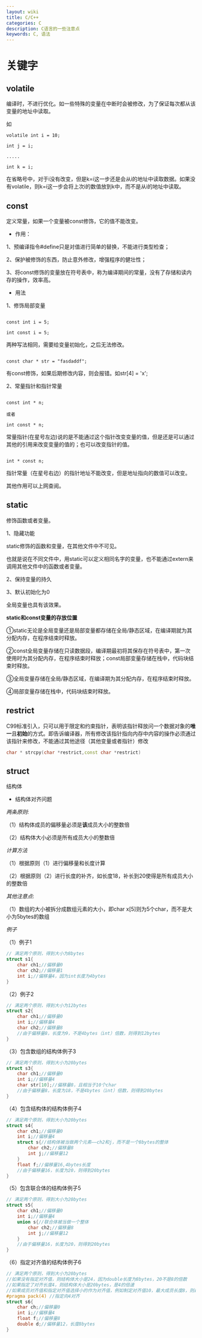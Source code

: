 ```yaml
---
layout: wiki
title: C/C++
categories: C 
description: C语言的一些注意点
keywords: C, 语法
---
```


# 关键字
## volatile
编译时，不进行优化。如一些特殊的变量在中断时会被修改，为了保证每次都从该变量的地址中读取。

如

```
volatile int i = 10;

int j = i;

.....

int k = i;
```

在省略号中，对于i没有改变，但是k=i这一步还是会从i的地址中读取数据。如果没有volatile，则k=i这一步会将上次i的数值放到k中，而不是从i的地址中读取。
## const
定义常量，如果一个变量被const修饰，它的值不能改变。

* 作用：

1、预编译指令#define只是对值进行简单的替换，不能进行类型检查；

2、保护被修饰的东西，防止意外修改，增强程序的健壮性；

3、将const修饰的变量放在符号表中，称为编译期间的常量，没有了存储和读内存的操作，效率高。

* 用法

1、修饰局部变量

```

const int i = 5;

int const i = 5;

```

两种写法相同，需要给变量初始化，之后无法修改。

```

const char * str = "fasdaddf";

```

有const修饰，如果后期修改内容，则会报错。如str[4] = 'x';

2、常量指针和指针常量



```

const int * n;

或者

int const * n;

```

常量指针(在星号左边)说的是不能通过这个指针改变变量的值，但是还是可以通过其他的引用来改变变量的值的；也可以改变指针的值。


```

int * const n;

```

指针常量（在星号右边）的指针地址不能改变，但是地址指向的数值可以改变。

其他作用可以上网查阅。

## static
修饰函数或者变量。

1、隐藏功能

static修饰的函数和变量，在其他文件中不可见。

也就是说在不同文件中，用static可以定义相同名字的变量，也不能通过extern来调用其他文件中的函数或者变量。

2、保持变量的持久

3、默认初始化为0

全局变量也具有该效果。

**static和const变量的存放位置**

①static无论是全局变量还是局部变量都存储在全局/静态区域，在编译期就为其分配内存，在程序结束时释放。

②const全局变量存储在只读数据段，编译期最初将其保存在符号表中，第一次使用时为其分配内存，在程序结束时释放；const局部变量存储在栈中，代码块结束时释放。

③全局变量存储在全局/静态区域，在编译期为其分配内存，在程序结束时释放。

④局部变量存储在栈中，代码块结束时释放。

## restrict
C99标准引入，只可以用于限定和约束指针，表明该指针释放问一个数据对象的**唯一**且**初始**的方式。即告诉编译器，所有修改该指针指向内存中内容的操作必须通过该指针来修改，不能通过其他途径（其他变量或者指针）修改

```cpp
char * strcpy(char *restrict,const char *restrict)
```
## struct
结构体

* 结构体对齐问题

*两条原则*:

（1）结构体成员的偏移量必须是**该**成员大小的整数倍

（2）结构体大小必须是所有成员大小的整数倍

*计算方法*

（1）根据原则（1）进行偏移量和长度计算

（2）根据原则（2）进行长度的补齐，如长度18，补长到20使得是所有成员大小的整数倍

*其他注意点*:

（1）数组的大小被拆分成数组元素的大小，即char x[5]则为5个char，而不是大小为5bytes的数组

*例子*

（1）例子1

```cpp
// 满足两个原则，得到大小为8bytes
struct s1{
    char ch1;//偏移量0
    char ch2;//偏移量1
    int i;//偏移量4，因为int长度为4bytes
}
```

（2）例子2

```cpp
// 满足两个原则，得到大小为12bytes
struct s2{
    char ch1;//偏移量0
    int i;//偏移量4
    char ch2;//偏移量8
    //由于偏移量8，长度为9，不是4bytes（int）倍数，则得到12bytes
}
```

（3）包含数组的结构体例子3

```cpp
// 满足两个原则，得到大小为20bytes
struct s3{
    char ch1;//偏移量0
    int i;//偏移量4
    char str[10];//偏移量8，且相当于10个char
    //由于偏移量8，长度为18，不是4bytes（int）倍数，则得到20bytes
}
```

（4）包含结构体的结构体例子4

```cpp
// 满足两个原则，得到大小为20bytes
struct s4{
    char ch1;//偏移量0
    int i;//偏移量4
    struct s{//结构体被当做两个元素——ch2和j，而不是一个8bytes的整体
        char ch2;//偏移量8
        int j;//偏移量12
    }
    float f;//偏移量16,4bytes长度
    //由于偏移量16，长度为20，则得到20bytes
}
```

（5）包含联合体的结构体例子5

```cpp
// 满足两个原则，得到大小为20bytes
struct s5{
    char ch1;//偏移量0
    int i;//偏移量4
    union s{//联合体被当做一个整体
        char ch2;//偏移量8
        int j;//偏移量12
    }
    //由于偏移量16，长度为20，则得到20bytes
}
```

（6）指定对齐值的结构体例子6

```cpp
// 满足两个原则，得到大小为20bytes
//如果没有指定对齐值，则结构体大小是24，因为double长度为8bytes，20不是8的倍数
//如果指定了对齐长度4，则结构体大小是20bytes，是4的倍速
//如果成员对齐值和指定对齐值选择小的作为对齐值，例如制定对齐值10，最大成员长度8，则最终和8对齐
#pragma pack(4) //指定向4对齐
struct s6{
    char ch;//偏移量0
    int i;//偏移量4
    float f;//偏移量8
    double d;//偏移量12，长度8bytes
}
```


